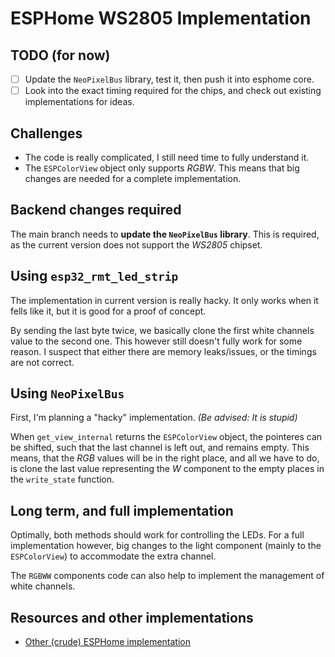 # ESPHome WS2805 Implementation

## TODO (for now)

  - [ ] Update the `NeoPixelBus` library, test it, then push it into esphome core.
  - [ ] Look into the exact timing required for the chips, and check out existing
  implementations for ideas.

## Challenges

  - The code is really complicated, I still need time to fully understand it.
  - The `ESPColorView` object only supports *RGBW*. This means that big changes are needed for a complete implementation.

## Backend changes required

The main branch needs to **update the `NeoPixelBus` library**.
This is required, as the current version does not support the *WS2805* chipset.

## Using `esp32_rmt_led_strip`

The implementation in current version is really hacky.
It only works when it fells like it, but it is good for a proof of concept.

By sending the last byte twice, we basically clone the first white channels
value to the second one. This however still doesn't fully work for some reason.
I suspect that either there are memory leaks/issues, or the timings are not correct.

## Using `NeoPixelBus`

First, I'm planning a "hacky" implementation. *(Be advised: It is stupid)*

When `get_view_internal` returns the `ESPColorView` object, the pointeres can be shifted,
such that the last channel is left out, and remains empty.
This means, that the *RGB* values will be in the right place, and all we have to do,
is clone the last value representing the *W* component to the empty places in the `write_state` function.

## Long term, and full implementation

Optimally, both methods should work for controlling the LEDs.
For a full implementation however, big changes to the light component
(mainly to the `ESPColorView`) to accommodate the extra channel.

The `RGBWW` components code can also help to implement the
management of white channels.

## Resources and other implementations

  - [Other (crude) ESPHome implementation](https://github.com/irike1/esphome_ws2805/)
